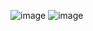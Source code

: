 ![image](https://user-images.githubusercontent.com/94526600/205454298-3cf33ea7-222d-4815-925e-27626dfbf8fd.png)
![image](https://user-images.githubusercontent.com/94526600/205454331-e4b9e974-ca1b-407f-b615-9474b5a830a3.png)
